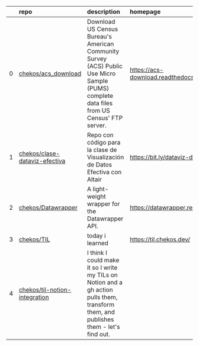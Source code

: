 |    | repo                                                                              | description                                                                                                                                | homepage                            |
|---:|:----------------------------------------------------------------------------------|:-------------------------------------------------------------------------------------------------------------------------------------------|:------------------------------------|
|  0 | [chekos/acs_download](https://github.com/chekos/acs_download)                     | Download US Census Bureau's American Community Survey (ACS) Public Use Micro Sample (PUMS) complete data files from US Census' FTP server. | https://acs-download.readthedocs.io |
|  1 | [chekos/clase-dataviz-efectiva](https://github.com/chekos/clase-dataviz-efectiva) | Repo con código para la clase de Visualización de Datos Efectiva con Altair                                                                | https://bit.ly/dataviz-demo         |
|  2 | [chekos/Datawrapper](https://github.com/chekos/Datawrapper)                       | A light-weight wrapper for the Datawrapper API.                                                                                            | https://datawrapper.readthedocs.io  |
|  3 | [chekos/TIL](https://github.com/chekos/TIL)                                       | today i learned                                                                                                                            | https://til.chekos.dev/             |
|  4 | [chekos/til-notion-integration](https://github.com/chekos/til-notion-integration) | I think I could make it so I write my TILs on Notion and a gh action pulls them, transform them, and publishes them - let's find out.      |                                     |